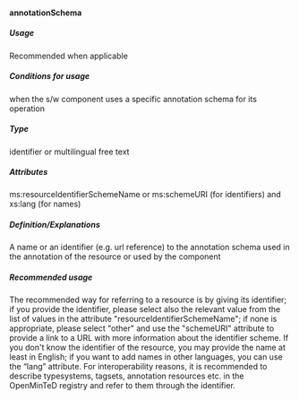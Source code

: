 #### annotationSchema
##### Usage
Recommended when applicable
##### Conditions for usage
when the s/w component uses a specific annotation schema for its operation
##### Type
identifier or multilingual free text
##### Attributes
ms:resourceIdentifierSchemeName or ms:schemeURI (for identifiers) and xs:lang (for names)
##### Definition/Explanations
A name or an identifier (e.g. url reference) to the annotation schema used in the annotation of the resource or used by the component
##### Recommended usage
The recommended way for referring to a resource is by giving its identifier; if you provide the identifier, please select also the relevant value from the list of values in the attribute "resourceIdentifierSchemeName"; if none is appropriate, please select "other" and use the "schemeURI" attribute to provide a link to a URL with more information about the identifier scheme. 
If you don't know the identifier of the resource, you may provide the name at least in English; if you want to add names in other languages, you can use the “lang” attribute. 
For interoperability reasons, it is recommended to describe typesystems, tagsets, annotation resources etc. in the OpenMinTeD registry and refer to them through the identifier.
